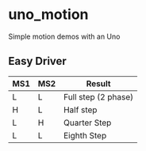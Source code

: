 # uno_motion
Simple motion demos with an Uno

## Easy Driver 
| MS1 | MS2 | Result |
|--|--|--|
| L | L | Full step (2 phase) |
| H | L | Half step |
| L | H | Quarter Step | 
| L | L | Eighth Step |
